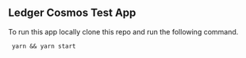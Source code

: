 ## Ledger Cosmos Test App

To run this app locally clone this repo and run the following command.
```
 yarn && yarn start
```